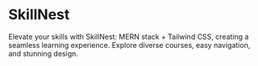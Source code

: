 # SkillNest
Elevate your skills with SkillNest: MERN stack + Tailwind CSS, creating a seamless learning experience. Explore diverse courses, easy navigation, and stunning design.

